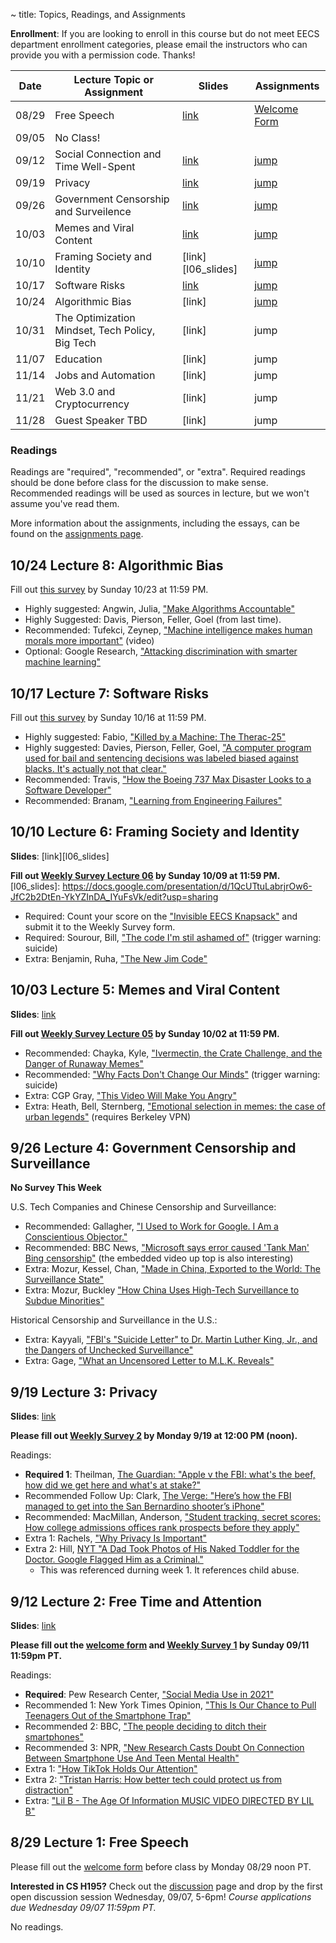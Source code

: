 ~ title: Topics, Readings, and Assignments

**Enrollment**: If you are looking to enroll in this course but do not meet EECS department enrollment categories, please email the instructors who can provide you with a permission code. Thanks!

| Date  | Lecture Topic or Assignment                     | Slides | Assignments |
|-------|-------------------------------------------------|--------| ----------- |
| 08/29 | Free Speech                                     | [link][free_slides] | [Welcome Form][welcome_form] |
| 09/05 | No Class!                                       |      |                          |
| 09/12 | Social Connection and Time Well-Spent           | [link][social_slides] | [jump][L02_anchor] |
| 09/19 | Privacy                                         | [link][l03_slides] | [jump][L03_anchor] |
| 09/26 | Government Censorship and Surveilence           | [link][l04_slides] | [jump][L04_anchor] |
| 10/03 | Memes and Viral Content                         | [link][l05_slides] | [jump][L05_anchor] |
| 10/10 | Framing Society and Identity                    | [link][l06_slides] | [jump][L06_anchor] |
| 10/17 | Software Risks                                  | [link][l07_slides] | [jump][L07_anchor] |
| 10/24 | Algorithmic Bias                                | [link] | [jump][L08_anchor] |
| 10/31 | The Optimization Mindset, Tech Policy, Big Tech | [link] | jump <!--[jump][L09_anchor]--> |
| 11/07 | Education	                                      | [link] | jump <!--[jump][L10_anchor]--> |
| 11/14 | Jobs and Automation                             | [link] | jump <!--[jump][L11_anchor]--> |
| 11/21 | Web 3.0 and Cryptocurrency                      | [link] | jump <!--[jump][L12_anchor]--> |
| 11/28 | Guest Speaker TBD                               | [link] | jump <!--[jump][L13_anchor]--> |

### Readings
Readings are "required", "recommended", or "extra". Required readings should be
done before class for the discussion to make sense. Recommended readings will be
used as sources in lecture, but we won't assume you've read them.

More information about the assignments, including the essays, can be found on the [assignments page](https://inst.eecs.berkeley.edu/~cs195/sp22/assignments.html).

<!-- FOR STAFF: Previous lecture links are in lecture-links.md -->
## 10/24 Lecture 8: Algorithmic Bias

Fill out [this survey](https://forms.gle/yYGKjjU7CHS6ZvcXA) by Sunday 10/23 at 11:59 PM.
* Highly suggested: Angwin, Julia, ["Make Algorithms Accountable"](https://www.nytimes.com/2016/08/01/opinion/make-algorithms-accountable.html?_r=0)
* Highly Suggested: Davis, Pierson, Feller, Goel (from last time).
* Recommended: Tufekci, Zeynep, ["Machine intelligence makes human morals more important"](https://www.ted.com/talks/zeynep_tufekci_machine_intelligence_makes_human_morals_more_important) (video)
* Optional: Google Research, ["Attacking discrimination with smarter machine learning"](https://research.google.com/bigpicture/attacking-discrimination-in-ml/)

## 10/17 Lecture 7: Software Risks
[l07_slides]: https://docs.google.com/presentation/d/1udoEm-vo9Q6jHA_XcjpVW-ilyCUgrlLpZpvTE7B4jKM/edit?usp=sharing
Fill out [this survey](https://forms.gle/Zxnd9Bwx4N9en82t5) by Sunday 10/16 at 11:59 PM.
* Highly suggested: Fabio, ["Killed by a Machine: The Therac-25"](https://hackaday.com/2015/10/26/killed-by-a-machine-the-therac-25/)
* Highly suggested: Davies, Pierson, Feller, Goel, ["A computer program used for bail and sentencing decisions was labeled biased against blacks. It's actually not that clear."](https://www.washingtonpost.com/news/monkey-cage/wp/2016/10/17/can-an-algorithm-be-racist-our-analysis-is-more-cautious-than-propublicas/#comments)
* Recommended: Travis, ["How the Boeing 737 Max Disaster Looks to a Software Developer"](https://spectrum.ieee.org/aerospace/aviation/how-the-boeing-737-max-disaster-looks-to-a-software-developer)
* Recommended: Branam, ["Learning from Engineering Failures"](https://www.embeddedrelated.com/showarticle/1410.php)

## 10/10 Lecture 6: Framing Society and Identity
<b>Slides</b>: [link][l06_slides]

**Fill out [Weekly Survey Lecture 06](https://forms.gle/nub9U7fMnqibScpy5) by Sunday 10/09 at 11:59 PM.**
[l06_slides]: https://docs.google.com/presentation/d/1QcUTtuLabrjrOw6-JfC2b2DtEn-YkYZInDA_IYuFsVk/edit?usp=sharing

* Required: Count your score on the ["Invisible EECS Knapsack"](https://eecs.link/cs195knapsack) and submit it to the Weekly Survey form.
* Required: Sourour, Bill, ["The code I'm stil ashamed of"](https://www.freecodecamp.org/news/the-code-im-still-ashamed-of-e4c021dff55e/) (trigger warning: suicide)
* Extra: Benjamin, Ruha, ["The New Jim Code"](https://www.youtube.com/watch?v=JahO1-saibU)

## 10/03 Lecture 5: Memes and Viral Content

<b>Slides</b>: [link][l05_slides]

[l05_slides]: https://docs.google.com/presentation/d/1R_YUKxD1iaz_6tplCPRc3mjj_pjS6ypCyq-kf5-BPW0/edit?usp=sharing

**Fill out [Weekly Survey Lecture 05](https://forms.gle/KTASggbxbKRFSjjB9) by Sunday 10/02 at 11:59 PM.**

* Recommended: Chayka, Kyle, ["Ivermectin, the Crate Challenge, and the Danger of Runaway Memes"](https://www.newyorker.com/culture/infinite-scroll/ivermectin-the-crate-challenge-and-the-danger-of-runaway-memes)
* Recommended: ["Why Facts Don't Change Our Minds"](https://www.newyorker.com/magazine/2017/02/27/why-facts-dont-change-our-minds) (trigger warning: suicide)
* Extra: CGP Gray, ["This Video Will Make You Angry"](https://www.youtube.com/watch?v=rE3j_RHkqJc)
* Extra: Heath, Bell, Sternberg, ["Emotional selection in memes: the case of urban legends"](https://psycnet.apa.org/record/2001-05428-005) (requires Berkeley VPN)
<!--* Extra: Shullenberger, ["Mimesis, Violence, and Facebook: Peter Thiel's French Connection"](https://thesocietypages.org/cyborgology/2016/08/13/mimesis-violence-and-facebook-peter-thiels-french-connection-full-essay/) (very weird/questionable read, but interesting)
-->


## 9/26 Lecture 4: Government Censorship and Surveillance
**No Survey This Week**

U.S. Tech Companies and Chinese Censorship and Surveillance:

* Recommended: Gallagher, ["I Used to Work for Google. I Am a Conscientious Objector."](https://www.nytimes.com/2019/04/23/opinion/google-privacy-china.html)
* Recommended: BBC News, ["Microsoft says error caused 'Tank Man' Bing censorship"](https://www.bbc.com/news/world-asia-57367100) (the embedded video up top is also interesting)
* Extra: Mozur, Kessel, Chan, ["Made in China, Exported to the World: The Surveillance State"](https://www.nytimes.com/2019/04/24/technology/ecuador-surveillance-cameras-police-government.html)
* Extra: Mozur, Buckley ["How China Uses High-Tech Surveillance to Subdue Minorities"](https://www.nytimes.com/2019/05/22/world/asia/china-surveillance-xinjiang.html)

Historical Censorship and Surveillance in the U.S.:

* Extra: Kayyali, ["FBI's "Suicide Letter" to Dr. Martin Luther King, Jr., and the Dangers of Unchecked Surveillance"](https://www.eff.org/deeplinks/2014/11/fbis-suicide-letter-dr-martin-luther-king-jr-and-dangers-unchecked-surveillance)
* Extra: Gage, ["What an Uncensored Letter to M.L.K. Reveals"](https://www.nytimes.com/2014/11/16/magazine/what-an-uncensored-letter-to-mlk-reveals.html)

[l04_slides]: https://docs.google.com/presentation/d/1hoyuwGk0kfVKb5_7w9zsH_c7r9eCj8uEUMz60M1Sdg8/edit?usp=sharing

## 9/19 Lecture 3: Privacy

<b>Slides</b>: [link][l03_slides]

[l03_slides]: https://docs.google.com/presentation/d/1AWQd7sn97tmglPbjjSO6z2AcqqBTFZ1t2MCl7e9Bozg/edit?usp=sharing

**Please fill out [Weekly Survey 2][survey_2] by Monday 9/19 at 12:00 PM (noon).**

Readings:
* **Required 1**: Theilman, [The Guardian: "Apple v the FBI: what's the beef, how did we get here and what's at stake?"](https://www.theguardian.com/technology/2016/feb/20/apple-fbi-iphone-explainer-san-bernardino)
* Recommended Follow Up: Clark, [The Verge: "Here’s how the FBI managed to get into the San Bernardino shooter’s iPhone"](https://www.theverge.com/2021/4/14/22383957/fbi-san-bernadino-iphone-hack-shooting-investigation)
* Recommended: MacMillan, Anderson, ["Student tracking, secret scores: How college admissions offices rank prospects before they apply"](https://www.washingtonpost.com/business/2019/10/14/colleges-quietly-rank-prospective-students-based-their-personal-data/)
* Extra 1: Rachels, ["Why Privacy Is Important"](https://www.jstor.org/stable/2265077?seq=1)
* Extra 2: Hill, [NYT "A Dad Took Photos of His Naked Toddler for the Doctor. Google Flagged Him as a Criminal."](https://www.nytimes.com/2022/08/21/technology/google-surveillance-toddler-photo.html)
    * This was referenced durning week 1. It references child abuse.

[survey_2]: https://forms.gle/Nx3cJyVKyDeK2YHPA

## 9/12 Lecture 2: Free Time and Attention

<b>Slides</b>: [link][social_slides]

**Please fill out the [welcome form][welcome_form] and [Weekly Survey 1](https://forms.gle/XAdWb9a4gf3N7RaQ9) by Sunday 09/11 11:59pm PT.**

Readings:

* **Required**: Pew Research Center, ["Social Media Use in 2021"](https://www.pewresearch.org/internet/2021/04/07/social-media-use-in-2021/)
* Recommended 1: New York Times Opinion, ["This Is Our Chance to Pull Teenagers Out of the Smartphone Trap"](https://www.nytimes.com/2021/07/31/opinion/smartphone-iphone-social-media-isolation.html)
* Recommended 2: BBC, ["The people deciding to ditch their smartphones"](https://www.bbc.com/news/business-60067032)
* Recommended 3: NPR, ["New Research Casts Doubt On Connection Between Smartphone Use And Teen Mental Health"](https://www.npr.org/2019/08/19/752529380/new-research-casts-doubt-on-connection-between-smartphone-use-and-teen-mental-he)
* Extra 1: ["How TikTok Holds Our Attention"](https://www.newyorker.com/magazine/2019/09/30/how-tiktok-holds-our-attention)
* Extra 2: ["Tristan Harris: How better tech could protect us from distraction"](https://www.ted.com/talks/tristan_harris_how_better_tech_could_protect_us_from_distraction/up-next)
* Extra: ["Lil B - The Age Of Information MUSIC VIDEO DIRECTED BY LIL B"](https://www.youtube.com/watch?v=corY-FZAZog)


## 8/29 Lecture 1: Free Speech

Please fill out the [welcome form][welcome_form] before class by Monday 08/29 noon PT.

**Interested in CS H195?** Check out the [discussion](https://inst.eecs.berkeley.edu/~cs195/fa22/discussion) page and drop by the first open discussion session Wednesday, 09/07, 5-6pm! *Course applications due Wednesday 09/07 11:59pm PT.*

No readings.

[speech_anchor]: #8-29-lecture-1-free-speech-slides
[L02_anchor]: #9-12-lecture-2-free-time-and-attention
[L03_anchor]: #9-19-lecture-3-privacy
[L04_anchor]: #9-26-lecture-4-government-censorship-and-surveillance
[L05_anchor]: #10-03-lecture-5-memes
[L06_anchor]: #10-10-lecture-6-framing-society-and-identity
[L07_anchor]: #10-17-lecture-7-software-risks
[L08_anchor]: #10-24-lecture-8-algorithmic-bias
[L09_anchor]: https://inst.eecs.berkeley.edu/~cs195/fa22/#9-12-lecture-2-free-time-and-attention
[L10_anchor]: https://inst.eecs.berkeley.edu/~cs195/fa22/#9-12-lecture-2-free-time-and-attention
[L11_anchor]: https://inst.eecs.berkeley.edu/~cs195/fa22/#9-12-lecture-2-free-time-and-attention
[L12_anchor]: https://inst.eecs.berkeley.edu/~cs195/fa22/#9-12-lecture-2-free-time-and-attention


[free_slides]: https://docs.google.com/presentation/d/1iAga3n5ICEGQDPxLRcGb_yxtw90WBsmIpDfQv_MOAtQ/edit?usp=sharing
[social_slides]: https://docs.google.com/presentation/d/18fPSnXKIvo7AHh8Ga9h8ElzukqdaYhHUD-s_kZlfiYY/edit?usp=sharing
[welcome_form]: https://forms.gle/B47YRvK6m4wQVzpS6
